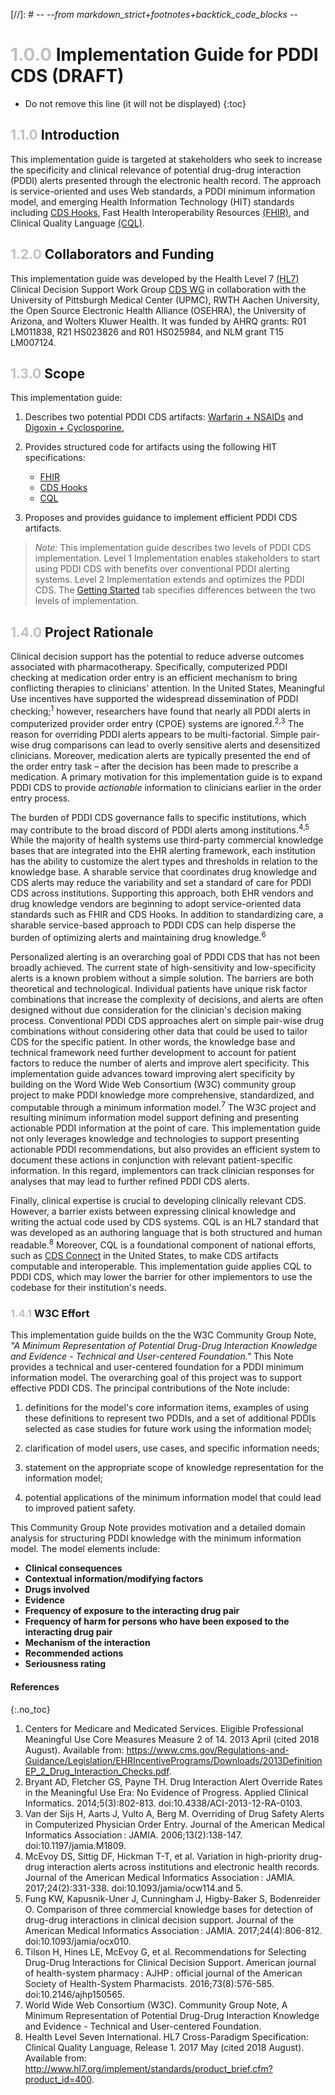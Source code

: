 [//]: # -*- --from markdown_strict+footnotes+backtick_code_blocks -*-


# <span style="color:silver"> 1.0.0 </span> Implementation Guide for PDDI CDS (DRAFT)

<!-- TOC  the css styling for this is \pages\assets\css\project.css under 'markdown-toc'-->

* Do not remove this line (it will not be displayed)
{:toc}

## <span style="color:silver"> 1.1.0 </span> Introduction

This implementation guide is targeted at stakeholders who seek to increase the specificity and clinical relevance of potential drug-drug interaction (PDDI) alerts presented through the electronic health record. The approach is service-oriented and uses Web standards, a PDDI minimum information model, and emerging Health Information Technology (HIT) standards including [CDS Hooks](http://cds-hooks.org/), Fast Health Interoperability Resources [(FHIR)](http://www.fhir.org/), and Clinical Quality Language [(CQL)](https://ecqi.healthit.gov/cql-clinical-quality-language).

## <span style="color:silver"> 1.2.0 </span> Collaborators and Funding

This implementation guide was developed by the Health Level 7 [(HL7)](http://wiki.hl7.org) Clinical Decision Support Work Group [CDS WG](http://wiki.hl7.org/index.php?title=Clinical_Decision_Support_Workgroup) in collaboration with the University of Pittsburgh Medical Center (UPMC), RWTH Aachen University, the Open Source Electronic Health Alliance (OSEHRA), the University of Arizona, and Wolters Kluwer Health. It was funded by AHRQ grants: R01 LM011838, R21 HS023826 and R01 HS025984, and NLM grant T15 LM007124.


## <span style="color:silver"> 1.3.0 </span> Scope

This implementation guide:

1. Describes two potential PDDI CDS artifacts: [Warfarin + NSAIDs](documentation.html) and [Digoxin + Cyclosporine.](documentation.html)

2. Provides structured code for artifacts using the following HIT specifications:

	* [FHIR](http://www.fhir.org/)
	* [CDS Hooks](http://cds-hooks.org/)
	* [CQL](https://ecqi.healthit.gov/cql-clinical-quality-language)

3. Proposes and provides guidance to implement efficient PDDI CDS artifacts.

> *Note:* This implementation guide describes two levels of PDDI CDS implementation. Level 1 Implementation enables stakeholders to start using PDDI CDS with benefits over conventional PDDI alerting systems. Level 2 Implementation extends and optimizes the PDDI CDS. The [Getting Started](start.html) tab specifies differences between the two levels of implementation.

## <span style="color:silver"> 1.4.0 </span> Project Rationale

Clinical decision support has the potential to reduce adverse outcomes associated with pharmacotherapy. Specifically, computerized PDDI checking at medication order entry is an efficient mechanism to bring conflicting therapies to clinicians' attention. In the United States, Meaningful Use incentives have supported the widespread dissemination of PDDI checking;<sup>1</sup> however, researchers have found that nearly all PDDI alerts in computerized provider order entry (CPOE) systems are ignored.<sup>2,3</sup> The reason for overriding PDDI alerts appears to be multi-factorial. Simple pair-wise drug comparisons can lead to overly sensitive alerts and desensitized clinicians. Moreover, medication alerts are typically presented the end of the order entry task – after the decision has been made to prescribe a medication. A primary motivation for this implementation guide is to expand PDDI CDS to provide *actionable* information to clinicians earlier in the order entry process.

The burden of PDDI CDS governance falls to specific institutions, which may contribute to the broad discord of PDDI alerts among institutions.<sup>4,5</sup> While the majority of health systems use third-party commercial knowledge bases that are integrated into the EHR alerting framework, each institution has the ability to customize the alert types and thresholds in relation to the knowledge base. A sharable service that coordinates drug knowledge and CDS alerts may reduce the variability and set a standard of care for PDDI CDS across institutions. Supporting this approach, both EHR vendors and drug knowledge vendors are beginning to adopt service-oriented data standards such as FHIR and CDS Hooks. In addition to standardizing care, a sharable service-based approach to PDDI CDS can help disperse the burden of optimizing alerts and maintaining drug knowledge.<sup>6</sup>    

Personalized alerting is an overarching goal of PDDI CDS that has not been broadly achieved. The current state of high-sensitivity and low-specificity alerts is a known problem without a simple solution. The barriers are both theoretical and technological. Individual patients have unique risk factor combinations that increase the complexity of decisions, and alerts are often designed without due consideration for the clinician's decision making process. Conventional PDDI CDS approaches alert on simple pair-wise drug combinations without considering other data that could be used to tailor CDS for the specific patient. In other words, the knowledge base and technical framework need further development to account for patient factors to reduce the number of alerts and improve alert specificity. This implementation guide advances toward improving alert specificity by building on the Word Wide Web Consortium (W3C) community group project to make PDDI knowledge more comprehensive, standardized, and computable through a minimum information model.<sup>7</sup> The W3C project and resulting minimum information model support defining and presenting actionable PDDI information at the point of care. This implementation guide not only leverages knowledge and technologies to support presenting actionable PDDI recommendations, but also provides an efficient system to document these actions in conjunction with relevant patient-specific information. In this regard, implementors can track clinician responses for analyses that may lead to further refined PDDI CDS alerts. 

Finally, clinical expertise is crucial to developing clinically relevant CDS. However, a barrier exists between expressing clinical knowledge and writing the actual code used by CDS systems. CQL is an HL7 standard that was developed as an authoring language that is both structured and human readable.<sup>8</sup> Moreover, CQL is a foundational component of national efforts, such as [CDS Connect](https://cds.ahrq.gov/cdsconnect) in the United States, to make CDS artifacts computable and interoperable. This implementation guide applies CQL to PDDI CDS, which may lower the barrier for other implementors to use the codebase for their institution's needs.

### <span style="color:silver"> 1.4.1 </span> W3C Effort

This implementation guide builds on the the W3C Community Group Note, *"A Minimum Representation of Potential Drug-Drug Interaction Knowledge and Evidence - Technical and User-centered Foundation."* This Note provides a technical and user-centered foundation for a PDDI minimum information model. The overarching goal of this project was to support effective PDDI CDS. The principal contributions of the Note include:

1. definitions for the model's core information items, examples of using these definitions to represent two PDDIs, and a set of additional PDDIs selected as case studies for future work using the information model;

2. clarification of model users, use cases, and specific information needs;

3. statement on the appropriate scope of knowledge representation for the information model;

4. potential applications of the minimum information model that could lead to improved patient safety.

This Community Group Note provides motivation and a detailed domain analysis for structuring PDDI knowledge with the minimum information model. The model elements include: 

   * **Clinical consequences**
   * **Contextual information/modifying factors**
   * **Drugs involved** 
   * **Evidence**
   * **Frequency of exposure to the interacting drug pair**
   * **Frequency of harm for persons who have been exposed to the interacting drug pair**
   * **Mechanism of the interaction**
   * **Recommended actions**
   * **Seriousness rating**

#### References
{:.no_toc}
   
1. Centers for Medicare and Medicated Services. Eligible Professional Meaningful Use Core Measures Measure 2 of 14. 2013 April (cited 2018 August). Available from: https://www.cms.gov/Regulations-and-Guidance/Legislation/EHRIncentivePrograms/Downloads/2013DefinitionEP_2_Drug_Interaction_Checks.pdf. 
2. Bryant AD, Fletcher GS, Payne TH. Drug Interaction Alert Override Rates in the Meaningful Use Era: No Evidence of Progress. Applied Clinical Informatics. 2014;5(3):802-813. doi:10.4338/ACI-2013-12-RA-0103.
3. Van der Sijs H, Aarts J, Vulto A, Berg M. Overriding of Drug Safety Alerts in Computerized Physician Order Entry. Journal of the American Medical Informatics Association : JAMIA. 2006;13(2):138-147. doi:10.1197/jamia.M1809.
4. McEvoy DS, Sittig DF, Hickman T-T, et al. Variation in high-priority drug-drug interaction alerts across institutions and electronic health records. Journal of the American Medical Informatics Association : JAMIA. 2017;24(2):331-338. doi:10.1093/jamia/ocw114.and 5.
5. Fung KW, Kapusnik-Uner J, Cunningham J, Higby-Baker S, Bodenreider O. Comparison of three commercial knowledge bases for detection of drug-drug interactions in clinical decision support. Journal of the American Medical Informatics Association : JAMIA. 2017;24(4):806-812. doi:10.1093/jamia/ocx010.
6. Tilson H, Hines LE, McEvoy G, et al. Recommendations for Selecting Drug-Drug Interactions for Clinical Decision Support. American journal of health-system pharmacy : AJHP : official journal of the American Society of Health-System Pharmacists. 2016;73(8):576-585. doi:10.2146/ajhp150565.
7. World Wide Web Consortium (W3C). Community Group Note, A Minimum Representation of Potential Drug-Drug Interaction Knowledge and Evidence - Technical and User-centered Foundation.
8. Health Level Seven International. HL7 Cross-Paradigm Specification: Clinical Quality Language, Release 1. 2017 May (cited 2018 August). Available from: http://www.hl7.org/implement/standards/product_brief.cfm?product_id=400.
    
